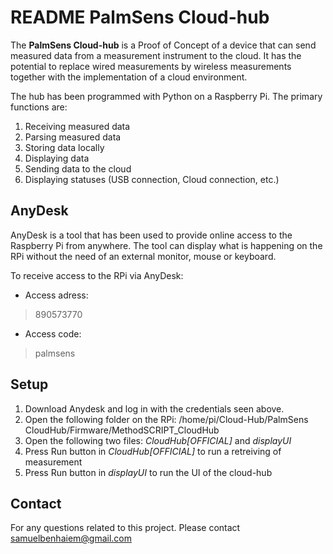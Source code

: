 # README PalmSens Cloud-hub

The **PalmSens Cloud-hub** is a Proof of Concept of a device that can send measured data from a measurement instrument to the cloud. It has the potential to replace wired measurements by wireless measurements together with the implementation of a cloud environment.

The hub has been programmed with Python on a Raspberry Pi. The primary functions are:

 1. Receiving measured data
 2. Parsing measured data
 3. Storing data locally
 4. Displaying data
 5. Sending data to the cloud
 6. Displaying statuses (USB connection, Cloud connection, etc.)

## AnyDesk
AnyDesk is a tool that has been used to provide online access to the Raspberry Pi from anywhere. The tool can display what is happening on the RPi without the need of an external monitor, mouse or keyboard.

To receive access to the RPi via AnyDesk:

 - Access adress: 

> 890573770

 - Access code: 

> palmsens

## Setup

 1. Download Anydesk and log in with the credentials seen above.
 2. Open the following folder on the RPi: /home/pi/Cloud-Hub/PalmSens CloudHub/Firmware/MethodSCRIPT_CloudHub 
 3. Open the following two files: *CloudHub[OFFICIAL]* and *displayUI* 
 4. Press Run button in *CloudHub[OFFICIAL]* to run a retreiving of measurement
 5. Press Run button in *displayUI* to run the UI of the cloud-hub

## Contact

For any questions related to this project. Please contact samuelbenhaiem@gmail.com 


```
